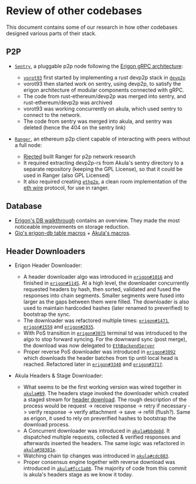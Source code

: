 # Review of other codebases

This document contains some of our research in how other codebases designed various parts of their stack.

## P2P

* [`Sentry`](https://github.com/vorot93/sentry), a pluggable p2p node following the [Erigon gRPC architecture](https://erigon.substack.com/p/current-status-of-silkworm-and-silkrpc):
    * [`vorot93`](https://github.com/vorot93/) first started by implementing a rust devp2p stack in [`devp2p`](https://github.com/vorot93/devp2p)
    * vorot93 then started work on sentry, using devp2p, to satisfy the erigon architecture of modular components connected with gRPC.
    * The code from rust-ethereum/devp2p was merged into sentry, and rust-ethereum/devp2p was archived
    * vorot93 was working concurrently on akula, which used sentry to connect to the network.
    * The code from sentry was merged into akula, and sentry was deleted (hence the 404 on the sentry link)

* [`Ranger`](https://github.com/Rjected/ranger), an ethereum p2p client capable of interacting with peers without a full node:
    * [Rjected](https://github.com/Rjected/) built Ranger for p2p network research
    * It required extracting devp2p-rs from Akula's sentry directory to a separate repository (keeping the GPL License), so that it could be used in Ranger (also GPL Licensed)
    * It also required creating [`ethp2p`](https://github.com/Rjected/ethp2p), a clean room implementation of the [eth wire](https://github.com/ethereum/devp2p/blob/master/caps/eth.md) protocol, for use in ranger.

## Database

* [Erigon's DB walkthrough](https://github.com/ledgerwatch/erigon/blob/12ee33a492f5d240458822d052820d9998653a63/docs/programmers_guide/db_walkthrough.MD) contains an overview. They made the most noticeable improvements on storage reduction.
* [Gio's erigon-db table macros](https://github.com/gio256/erigon-db) + [Akula's macros](https://github.com/akula-bft/akula/blob/74b172ee1d2d2a4f04ce057b5a76679c1b83df9c/src/kv/tables.rs#L61).

## Header Downloaders

* Erigon Header Downloader:
    * A header downloader algo was introduced in [`erigon#1016`](https://github.com/ledgerwatch/erigon/pull/1016) and finished in [`erigon#1145`](https://github.com/ledgerwatch/erigon/pull/1145). At a high level, the downloader concurrently requested headers by hash, then sorted, validated and fused the responses into chain segments. Smaller segments were fused into larger as the gaps between them were filled. The downloader is also used to maintain hardcoded hashes (later renamed to preverified) to bootstrap the sync.
    * The downloader was refactored multiple times: [`erigon#1471`](https://github.com/ledgerwatch/erigon/pull/1471), [`erigon#1559`](https://github.com/ledgerwatch/erigon/pull/1559) and [`erigon#2035`](https://github.com/ledgerwatch/erigon/pull/2035).
    * With PoS transition in [`erigon#3075`](https://github.com/ledgerwatch/erigon/pull/3075) terminal td was introduced to the algo to stop forward syncing. For the downward sync (post merge), the download was now delegated to [`EthBackendServer`](https://github.com/ledgerwatch/erigon/blob/3c95db00788dc740849c2207d886fe4db5a8c473/ethdb/privateapi/ethbackend.go#L245)
    * Proper reverse PoS downloader was introduced in [`erigon#3092`](https://github.com/ledgerwatch/erigon/pull/3092) which downloads the header batches from tip until local head is reached. Refactored later in [`erigon#3340`](https://github.com/ledgerwatch/erigon/pull/3340) and [`erigon#3717`](https://github.com/ledgerwatch/erigon/pull/3717).

* Akula Headers & Stage Downloader:
    * What seems to be the first working version was wired together in [`akula#89`](https://github.com/akula-bft/akula/pull/89). The headers stage invoked the downloader which created a staged stream for [header download](https://github.com/akula-bft/akula/blob/7dfdca134557993fe47fa54750616d3d167187c7/src/downloader/headers/downloader_linear.rs#L135-L149). The rough description of the process would be request -> receive response -> retry if necessary -> verify response -> verify attachment -> save -> refill (flush?). Same as erigon, it used to rely on preverified hashes to bootstrap the download process.
    * A Concurrent downloader was introduced in [`akula#bbde8d`](https://github.com/akula-bft/akula/commit/bbde8d778184c87621ef9ffdbb0cb15f0e17964f). It dispatched multiple requests, collected & verified responses and afterwards inserted the headers. The same logic was refactored in [`akula#38381e`](https://github.com/akula-bft/akula/commit/38381e0b1de752a46216bf1cb0afad5547b87733).
    * Watching chain tip changes was introduced in [`akula#cdc083`](https://github.com/akula-bft/akula/commit/cdc083ff24c0666e29257a714fd2899ed699bee6).
    * Proper consensus engine together with reverse download was introduced in [`akula#fcc1a08`](https://github.com/akula-bft/akula/commit/fcc1a08e4a7ec4955360276d6c8b381ddb82af42). The majority of code from this commit is akula's headers stage as we know it today.
